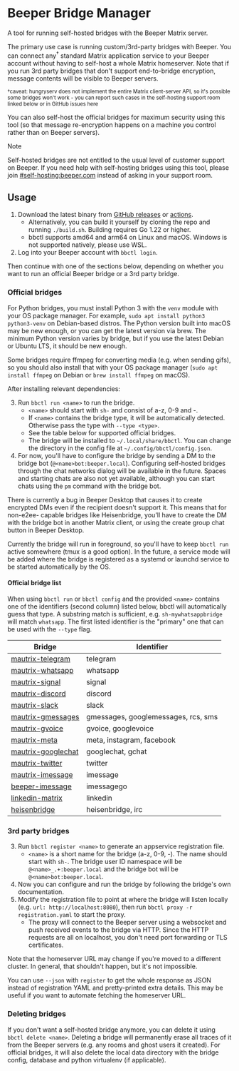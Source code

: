 # Beeper Bridge Manager
A tool for running self-hosted bridges with the Beeper Matrix server.

The primary use case is running custom/3rd-party bridges with Beeper. You can
connect any<sup>†</sup> standard Matrix application service to your Beeper
account without having to self-host a whole Matrix homeserver. Note that if you
run 3rd party bridges that don't support end-to-bridge encryption, message
contents will be visible to Beeper servers.

<sub>†caveat: hungryserv does not implement the entire Matrix client-server API, so
it's possible some bridges won't work - you can report such cases in the
self-hosting support room linked below or in GitHub issues here</sub>

You can also self-host the official bridges for maximum security using this
tool (so that message re-encryption happens on a machine you control rather
than on Beeper servers).

> [!NOTE]
> Self-hosted bridges are not entitled to the usual level of customer support
> on Beeper. If you need help with self-hosting bridges using this tool, please
> join [#self-hosting:beeper.com] instead of asking in your support room.

[#self-hosting:beeper.com]: https://matrix.to/#/#self-hosting:beeper.com

## Usage
1. Download the latest binary from [GitHub releases](https://github.com/beeper/bridge-manager/releases)
   or [actions](https://nightly.link/beeper/bridge-manager/workflows/go.yaml/main).
   * Alternatively, you can build it yourself by cloning the repo and running
     `./build.sh`. Building requires Go 1.22 or higher.
   * bbctl supports amd64 and arm64 on Linux and macOS.
     Windows is not supported natively, please use WSL.
2. Log into your Beeper account with `bbctl login`.

Then continue with one of the sections below, depending on whether you want to
run an official Beeper bridge or a 3rd party bridge.

### Official bridges
For Python bridges, you must install Python 3 with the `venv` module with your
OS package manager. For example, `sudo apt install python3 python3-venv` on
Debian-based distros. The Python version built into macOS may be new enough, or
you can get the latest version via brew. The minimum Python version varies by
bridge, but if you use the latest Debian or Ubuntu LTS, it should be new enough.

Some bridges require ffmpeg for converting media (e.g. when sending gifs), so
you should also install that with your OS package manager (`sudo apt install ffmpeg`
on Debian or `brew install ffmpeg` on macOS).

After installing relevant dependencies:

3. Run `bbctl run <name>` to run the bridge.
   * `<name>`  should start with `sh-` and consist of a-z, 0-9 and -.
   * If `<name>` contains the bridge type, it will be automatically detected.
     Otherwise pass the type with `--type <type>`.
   * See the table below for supported official bridges.
   * The bridge will be installed to `~/.local/share/bbctl`. You can change the
     directory in the config file at `~/.config/bbctl/config.json`.
4. For now, you'll have to configure the bridge by sending a DM to the bridge
   bot (`@<name>bot:beeper.local`). Configuring self-hosted bridges through the
   chat networks dialog will be available in the future. Spaces and starting
   chats are also not yet available, although you can start chats using the
   `pm` command with the bridge bot.

There is currently a bug in Beeper Desktop that causes it to create encrypted
DMs even if the recipient doesn't support it. This means that for non-e2ee-
capable bridges like Heisenbridge, you'll have to create the DM with the bridge
bot in another Matrix client, or using the create group chat button in Beeper
Desktop.

Currently the bridge will run in foreground, so you'll have to keep `bbctl run`
active somewhere (tmux is a good option). In the future, a service mode will be
added where the bridge is registered as a systemd or launchd service to be
started automatically by the OS.

#### Official bridge list
When using `bbctl run` or `bbctl config` and the provided `<name>` contains one
of the identifiers (second column) listed below, bbctl will automatically guess
that type. A substring match is sufficient, e.g. `sh-mywhatsappbridge` will
match `whatsapp`. The first listed identifier is the "primary" one that can be
used with the `--type` flag.

| Bridge               | Identifier                           |
|----------------------|--------------------------------------|
| [mautrix-telegram]   | telegram                             |
| [mautrix-whatsapp]   | whatsapp                             |
| [mautrix-signal]     | signal                               |
| [mautrix-discord]    | discord                              |
| [mautrix-slack]      | slack                                |
| [mautrix-gmessages]  | gmessages,  googlemessages, rcs, sms |
| [mautrix-gvoice]     | gvoice, googlevoice                  |
| [mautrix-meta]       | meta, instagram, facebook            |
| [mautrix-googlechat] | googlechat, gchat                    |
| [mautrix-twitter]    | twitter                              |
| [mautrix-imessage]   | imessage                             |
| [beeper-imessage]    | imessagego                           |
| [linkedin-matrix]    | linkedin                             |
| [heisenbridge]       | heisenbridge, irc                    |

[mautrix-telegram]: https://github.com/mautrix/telegram
[mautrix-whatsapp]: https://github.com/mautrix/whatsapp
[mautrix-signal]: https://github.com/mautrix/signal
[mautrix-discord]: https://github.com/mautrix/discord
[mautrix-slack]: https://github.com/mautrix/slack
[mautrix-gmessages]: https://github.com/mautrix/gmessages
[mautrix-gvoice]: https://github.com/mautrix/gvoice
[mautrix-meta]: https://github.com/mautrix/meta
[mautrix-facebook]: https://github.com/mautrix/facebook
[mautrix-instagram]: https://github.com/mautrix/instagram
[mautrix-googlechat]: https://github.com/mautrix/googlechat
[mautrix-twitter]: https://github.com/mautrix/twitter
[mautrix-imessage]: https://github.com/mautrix/imessage
[beeper-imessage]: https://github.com/beeper/imessage
[linkedin-matrix]: https://github.com/beeper/linkedin
[heisenbridge]: https://github.com/hifi/heisenbridge

### 3rd party bridges
3. Run `bbctl register <name>` to generate an appservice registration file.
   * `<name>` is a short name for the bridge (a-z, 0-9, -). The name should
     start with `sh-`. The bridge user ID namespace will be `@<name>_.+:beeper.local`
     and the bridge bot will be `@<name>bot:beeper.local`.
4. Now you can configure and run the bridge by following the bridge's own
   documentation.
5. Modify the registration file to point at where the bridge will listen locally
   (e.g. `url: http://localhost:8080`), then run `bbctl proxy -r registration.yaml`
   to start the proxy.
   * The proxy will connect to the Beeper server using a websocket and push
     received events to the bridge via HTTP. Since the HTTP requests are all on
     localhost, you don't need port forwarding or TLS certificates.

Note that the homeserver URL may change if you're moved to a different cluster.
In general, that shouldn't happen, but it's not impossible.

You can use `--json` with `register` to get the whole response as JSON instead
of registration YAML and pretty-printed extra details. This may be useful if
you want to automate fetching the homeserver URL.

### Deleting bridges
If you don't want a self-hosted bridge anymore, you can delete it using
`bbctl delete <name>`. Deleting a bridge will permanently erase all traces of
it from the Beeper servers (e.g. any rooms and ghost users it created).
For official bridges, it will also delete the local data directory with the
bridge config, database and python virtualenv (if applicable).
